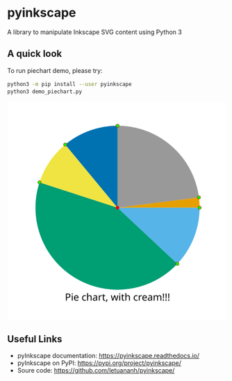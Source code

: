 # pyinkscape

A library to manipulate Inkscape SVG content using Python 3

## A quick look

To run piechart demo, please try:
```bash
python3 -m pip install --user pyinkscape
python3 demo_piechart.py
```

![Pie chart Inkscape/SVG Demo](./web/pie.svg)

## Useful Links

- pyInkscape documentation: https://pyinkscape.readthedocs.io/
- pyInkscape on PyPI: https://pypi.org/project/pyinkscape/
- Soure code: https://github.com/letuananh/pyinkscape/